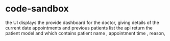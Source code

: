 # code-sandbox
the UI displays the provide dashboard for the doctor, giving details of the current date appointments and  previous patients list
the api return the patient model and which contains patient name , appointment time  , reason, 
